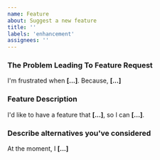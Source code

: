 ```yaml
---
name: Feature
about: Suggest a new feature
title: ''
labels: 'enhancement'
assignees: ''
---
```


### The Problem Leading To Feature Request

I'm frustrated when **[...]**. Because, **[...]**

### Feature Description

I'd like to have a feature that **[...]**, so I can **[...]**.

### Describe alternatives you've considered

At the moment, I **[...]**
